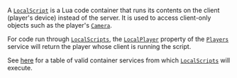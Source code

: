 A [`LocalScript`](https://create.roblox.com/docs/reference/engine/classes/LocalScript) is a Lua code container that runs its contents on the
client (player's device) instead of the server. It is used to access
client-only objects such as the player's [`Camera`](https://create.roblox.com/docs/reference/engine/classes/Camera).

For code run through [`LocalScripts`](https://create.roblox.com/docs/reference/engine/classes/LocalScript), the
[`LocalPlayer`](https://create.roblox.com/docs/reference/engine/classes/Players#LocalPlayer) property of the [`Players`](https://create.roblox.com/docs/reference/engine/classes/Players)
service will return the player whose client is running the script.

See [here](https://create.roblox.com/docs/projects/data-model#client) for a table of valid
container services from which [`LocalScripts`](https://create.roblox.com/docs/reference/engine/classes/LocalScript) will execute.